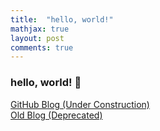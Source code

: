 ```yaml
---
title:  "hello, world!"
mathjax: true
layout: post
comments: true
---
```


### hello, world! 👋

[GitHub Blog (Under Construction)](https://lunarcat27.github.io)  
[Old Blog (Deprecated)](https://moon44432.blog.me)  
